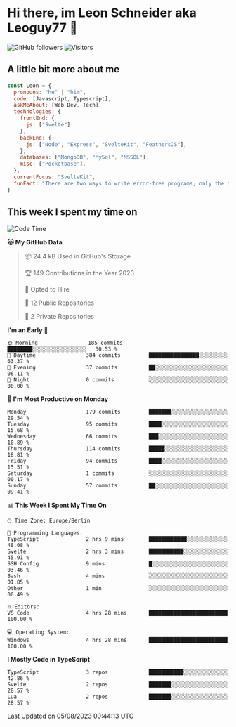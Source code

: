 # Hi there, im Leon Schneider aka Leoguy77 👋

![GitHub followers](https://img.shields.io/github/followers/leoguy77.svg?style=social&label=Followers) ![Visitors](https://visitor-badge.glitch.me/badge?page_id=leoguy77.leoguy77)

## A little bit more about me

```javascript
const Leon = {
  pronouns: "he" | "him",
  code: [Javascript, Typescript],
  askMeAbout: [Web Dev, Tech],
  technologies: {
    frontEnd: {
      js: ["Svelte"]
    },
    backEnd: {
      js: ["Node", "Express", "SvelteKit", "FeathersJS"],
    },
    databases: ["MongoDB", "MySql", "MSSQL"],
    misc: ["Pocketbase"],
  },
  currentFocus: "SvelteKit",
  funFact: "There are two ways to write error-free programs; only the third one works"
}
```

## This week I spent my time on

<!--START_SECTION:waka-->
![Code Time](http://img.shields.io/badge/Code%20Time-97%20hrs%2055%20mins-blue)

**🐱 My GitHub Data** 

> 📦 24.4 kB Used in GitHub's Storage 
 > 
> 🏆 149 Contributions in the Year 2023
 > 
> 💼 Opted to Hire
 > 
> 📜 12 Public Repositories 
 > 
> 🔑 2 Private Repositories 
 > 
**I'm an Early 🐤** 

```text
🌞 Morning                185 commits         ████████░░░░░░░░░░░░░░░░░   30.53 % 
🌆 Daytime                384 commits         ████████████████░░░░░░░░░   63.37 % 
🌃 Evening                37 commits          ██░░░░░░░░░░░░░░░░░░░░░░░   06.11 % 
🌙 Night                  0 commits           ░░░░░░░░░░░░░░░░░░░░░░░░░   00.00 % 
```
📅 **I'm Most Productive on Monday** 

```text
Monday                   179 commits         ███████░░░░░░░░░░░░░░░░░░   29.54 % 
Tuesday                  95 commits          ████░░░░░░░░░░░░░░░░░░░░░   15.68 % 
Wednesday                66 commits          ███░░░░░░░░░░░░░░░░░░░░░░   10.89 % 
Thursday                 114 commits         █████░░░░░░░░░░░░░░░░░░░░   18.81 % 
Friday                   94 commits          ████░░░░░░░░░░░░░░░░░░░░░   15.51 % 
Saturday                 1 commits           ░░░░░░░░░░░░░░░░░░░░░░░░░   00.17 % 
Sunday                   57 commits          ██░░░░░░░░░░░░░░░░░░░░░░░   09.41 % 
```


📊 **This Week I Spent My Time On** 

```text
🕑︎ Time Zone: Europe/Berlin

💬 Programming Languages: 
TypeScript               2 hrs 9 mins        ████████████░░░░░░░░░░░░░   48.08 % 
Svelte                   2 hrs 3 mins        ███████████░░░░░░░░░░░░░░   45.91 % 
SSH Config               9 mins              █░░░░░░░░░░░░░░░░░░░░░░░░   03.46 % 
Bash                     4 mins              ░░░░░░░░░░░░░░░░░░░░░░░░░   01.85 % 
Other                    1 min               ░░░░░░░░░░░░░░░░░░░░░░░░░   00.49 % 

🔥 Editors: 
VS Code                  4 hrs 28 mins       █████████████████████████   100.00 % 

💻 Operating System: 
Windows                  4 hrs 28 mins       █████████████████████████   100.00 % 
```

**I Mostly Code in TypeScript** 

```text
TypeScript               3 repos             ███████████░░░░░░░░░░░░░░   42.86 % 
Svelte                   2 repos             ███████░░░░░░░░░░░░░░░░░░   28.57 % 
Lua                      2 repos             ███████░░░░░░░░░░░░░░░░░░   28.57 % 
```




 Last Updated on 05/08/2023 00:44:13 UTC
<!--END_SECTION:waka-->
